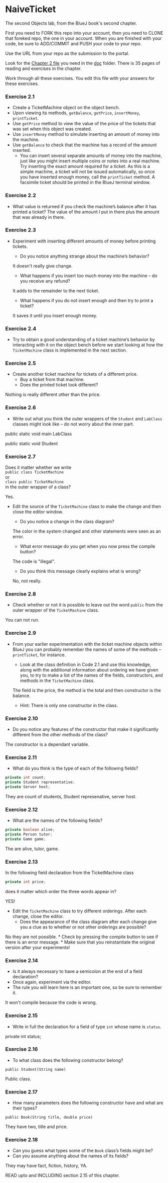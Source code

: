 # NaiveTicket

The second Objects lab, from the BlueJ book's second chapter.

First you need to FORK this repo into your account, then you need to CLONE that foreked repo, the one in your account. 
When you are finished with your code, be sure to ADD/COMMIT and PUSH your code to your repo.

Use the URL from your repo as the submission to the portal. 

Look for the [Chapter 2 file](./doc/BlueJ-objects-first-ch2.pdf) you need in the [doc](./doc) folder.
There is 35 pages of reading and exercises in the chapter.

Work through all these exercises. You edit this file with your answers for these exercises.

### Exercise 2.1
* Create a TicketMachine object on the object bench.
* Upon viewing its methods, `getBalance`, `getPrice`, `insertMoney`, `printTicket`.
* Use `getPrice` method to view the value of the price of the tickets that was set when this object was created.
* Use `insertMoney` method to simulate inserting an amount of money into the machine.
* Use `getBalance` to check that the machine has a record of the amount inserted.
    * You can insert several separate amounts of money into the machine, just like you might insert multiple coins or notes into a real machine. Try inserting the exact amount required for a ticket. As this is a simple machine, a ticket will not be issued automatically, so once you have inserted enough money, call the `printTicket` method. A facsimile ticket should be printed in the BlueJ terminal window.

### Exercise 2.2
* What value is returned if you check the machine’s balance after it has printed a ticket? 
The value of the amount I put in there plus the amount that was already in there.

### Exercise 2.3
* Experiment with inserting different amounts of money before printing tickets.
    * Do you notice anything strange about the machine’s behavior?
    
    It doesn't really give change.
    * What happens if you insert too much money into the machine – do you receive any refund?
    
    It adds to the remainder to the next ticket.
    * What happens if you do not insert enough and then try to print a ticket?
    
    It saves it until you insert enough money.

### Exercise 2.4
* Try to obtain a good understanding of a ticket machine’s behavior by interacting with it on the object bench before we start looking at how the `TicketMachine` class is implemented in the next section.



### Exercise 2.5
* Create another ticket machine for tickets of a different price.
    * Buy a ticket from that machine.
    * Does the printed ticket look different?

Nothing is really different other than the price. 

### Exercise 2.6
* Write out what you think the outer wrappers of the `Student` and `LabClass` classes might look like – do not worry about the inner part.

public static void main LabClass

public static void Student

### Exercise 2.7
Does it matter whether we write<br>
`public class TicketMachine`<br>
or<br>
`class public TicketMachine`<br>
in the outer wrapper of a class?

Yes.

* Edit the source of the `TicketMachine` class to make the change and then close the editor window.
    * Do you notice a change in the class diagram?
        
    The color in the system changed and other statements were seen as an error.
    * What error message do you get when you now press the compile button?

    The code is "illegal".
    * Do you think this message clearly explains what is wrong?

    No, not really.

### Exercise 2.8
* Check whether or not it is possible to leave out the word `public` from the outer wrapper of the `TicketMachine` class.

You can not run.
### Exercise 2.9
* From your earlier experimentation with the ticket machine objects within BlueJ you can probably remember the names of some of the methods – `printTicket`, for instance.
    * Look at the class definition in Code 2.1 and use this knowledge, along with the additional information about ordering we have given you, to try to make a list of the names of the fields, constructors, and methods in the `TicketMachine` class.

    The field is the price, the method is the total and then constructor is the balance.
    * Hint: There is only one constructor in the class.

### Exercise 2.10
* Do you notice any features of the constructor that make it significantly different from the other methods of the class?

The constructor is a dependant variable.

### Exercise 2.11
* What do you think is the type of each of the following fields?

```java
private int count;
private Student representative;
private Server host;
```
They are count of students, Student represenative, server host.
### Exercise 2.12
* What are the names of the following fields?

```java
private boolean alive;
private Person tutor;
private Game game;
```

The are alive, tutor, game.
### Exercise 2.13

In the following field declaration from the TicketMachine class<br>

```java
private int price;
```
does it matter which order the three words appear in?

YES!
* Edit the `TicketMachine` class to try different orderings. After each change, close the editor.
    * Does the appearance of the class diagram after each change give you a clue as to whether or not other orderings are
possible?

No they are not possible.
    * Check by pressing the compile button to see if there is an error message.
    * Make sure that you reinstantiate the original version after your experiments!

### Exercise 2.14
* Is it always necessary to have a semicolon at the end of a field declaration?
* Once again, experiment via the editor.
* The rule you will learn here is an important one, so be sure to remember it.

It won't compile because the code is wrong.


### Exercise 2.15
* Write in full the declaration for a field of type `int` whose name is `status`.

private int status;

### Exercise 2.16
* To what class does the following constructor belong?
```
public Student(String name)
```

Public class.
### Exercise 2.17
* How many parameters does the following constructor have and what are their types?
```
public Book(String title, double price)
```
 They have two, title and price. 

### Exercise 2.18
* Can you guess what types some of the `Book` class’s fields might be?
* Can you assume anything about the names of its fields?

 They may have fact, fiction, history, YA.

READ upto and INCLUDING section 2.15 of this chapter.
